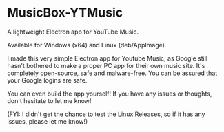 # MusicBox-YTMusic
A lightweight Electron app for YouTube Music.

Available for Windows (x64) and Linux (deb/AppImage).

I made this very simple Electron app for Youtube Music, as Google still hasn't bothered to make a proper PC app for their own music site.
It's completely open-source, safe and malware-free. You can be assured that your Google logins are safe.

You can even build the app yourself!
If you have any issues or thoughts, don't hesitate to let me know!


(FYI: I didn't get the chance to test the Linux Releases, so if it has any issues, please let me know!)
